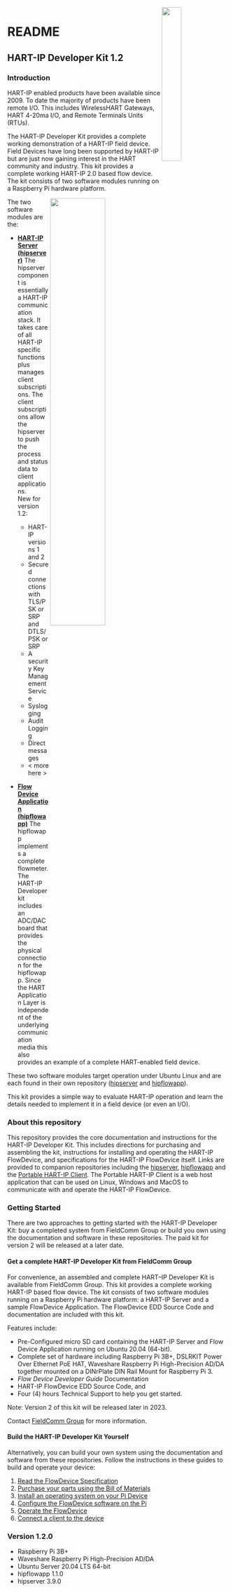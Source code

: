 
<img src="https://github.com/FieldCommGroup/HART-IP-Developer-Kit/blob/master/media/FCG_logo_horizontal_color_lg600px.png" width=30% Align=right>

# README

## HART-IP Developer Kit 1.2

### Introduction

HART-IP enabled products have been available since 2009. To date the majority of products have been remote I/O. This includes WirelessHART Gateways, HART 4-20ma I/O, and Remote Terminals Units \(RTUs\).

The HART-IP Developer Kit provides a complete working demonstration of a HART-IP field device. Field Devices have long been supported by HART-IP but are just now gaining interest in the HART community and industry. This kit provides a complete working HART-IP 2.0 based flow device. The kit consists of two software modules running on a Raspberry Pi hardware platform.

<img src="https://github.com/FieldCommGroup/HART-IP-Developer-Kit/blob/master/media/IMG_1950-cropped-1.png" width=50% Align=right>


The two software modules are the:
* [**HART-IP Server \(hipserver\)**](https://github.com/FieldCommGroup/hipserver)  The hipserver component is essentially a HART-IP communication stack. It takes care of all HART-IP specific functions plus manages client subscriptions. The client subscriptions allow the hipserver to push the process and status data to client applications.  \
	New for version 1.2:
	* HART-IP versions 1 and 2
	* Secured connections with TLS/PSK or SRP and DTLS/PSK or SRP
	* A security Key Management Service
	* Syslogging
	* Audit Logging
	* Direct messages
	* < more here >
	
* [**Flow Device Application \(hipflowapp\)**](https://github.com/FieldCommGroup/hipflowapp)  The hipflowapp implements a complete flowmeter. The HART-IP Developer kit includes an ADC/DAC board that provides the physical connection for the hipflowapp. Since the HART Application Layer is independent of the underlying communication media this also provides an example of a complete HART-enabled field device.

These two software modules target operation under Ubuntu Linux and are each found in their own repository \([hipserver](https://github.com/FieldCommGroup/hipserver) and [hipflowapp](https://github.com/FieldCommGroup/hipflowapp)\).

This kit provides a simple way to evaluate HART-IP operation and learn the details needed to implement it in a field device \(or even an I/O\).

### About this repository

This repository provides the core documentation and instructions for the HART-IP Developer Kit. This includes directions for purchasing and assembling the kit, instructions for installing and operating the HART-IP FlowDevice, and specifications for the HART-IP FlowDevice itself. Links are provided to companion repositories including the [hipserver](https://github.com/FieldCommGroup/hipserver), [hipflowapp](https://github.com/FieldCommGroup/hipflowapp) and the [Portable HART-IP Client](https://github.com/FieldCommGroup/Portable-HART-IP-Client). The Portable HART-IP Client is a web host application that can be used on Linux, Windows and MacOS to communicate with and operate the HART-IP FlowDevice.

### Getting Started
There are two approaches to getting started with the HART-IP Developer Kit: buy a completed system from FieldComm Group or build you own using the documentation and software in these repositories. The paid kit for version 2 will be released at a later date.

#### Get a complete HART-IP Developer Kit from FieldComm Group
For convenience, an assembled and complete HART–IP Developer Kit is available from FieldComm Group.  This kit provides a complete working HART-IP based flow device. The kit consists of two software modules running on a Raspberry Pi hardware platform: a HART-IP Server and a sample FlowDevice Application.  The FlowDevice EDD Source Code and documentation are included with this kit. 

Features include:
* Pre-Configured micro SD card containing the HART-IP Server and Flow Device Application running on Ubuntu 20.04 (64-bit).
* Complete set of hardware including Raspberry Pi 3B+, DSLRKIT Power Over Ethernet PoE HAT, Waveshare Raspberry Pi High-Precision AD/DA together mounted on a DINrPlate DIN Rail Mount for Raspberry Pi 3.
* *Flow Device Developer Guide* Documentation
* HART-IP FlowDevice EDD Source Code, and 
* Four (4) hours Technical Support to help you get started.

Note: Version 2 of this kit will be released later in 2023.

Contact [FieldComm Group](https://www.fieldcommgroup.org/contact) for more information.

#### Build the HART-IP Developer Kit Yourself

Alternatively, you can build your own system using the documentation and software from these repositories. Follow the instructions in these guides to build and operate your device:

1. [Read the FlowDevice Specification](doc/hart-ip-flowdevice-spec.md)
2. [Purchase your parts using the Bill of Materials](doc/bill-of-materials.md)
3. [Install an operating system on your Pi Device](https://github.com/FieldCommGroup/HART-IP-Developer-Kit/blob/master/doc/install-os.md)
4. [Configure the FlowDevice software on the Pi](doc/configure-the-flow-device.md)
5. [Operate the FlowDevice](doc/operate-the-flow-device.md)
6. [Connect a client to the device](doc/connect-a-client.md)



### **Version 1.2.0**

* Raspberry Pi 3B+
* Waveshare Raspberry Pi High-Precision AD/DA
* Ubuntu Server 20.04 LTS 64-bit
* hipflowapp 1.1.0
* hipserver 3.9.0

